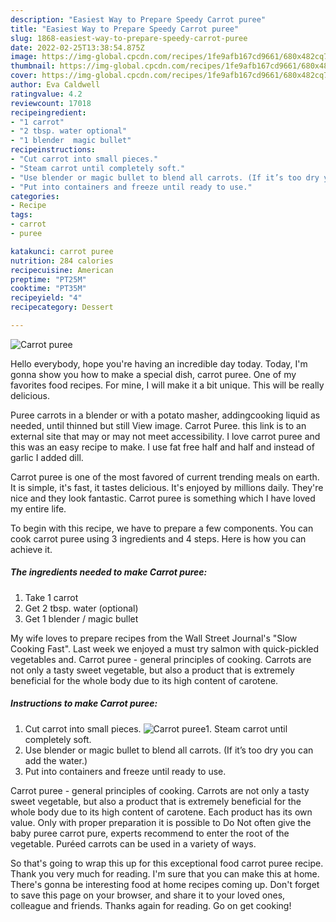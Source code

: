 ```yaml
---
description: "Easiest Way to Prepare Speedy Carrot puree"
title: "Easiest Way to Prepare Speedy Carrot puree"
slug: 1868-easiest-way-to-prepare-speedy-carrot-puree
date: 2022-02-25T13:38:54.875Z
image: https://img-global.cpcdn.com/recipes/1fe9afb167cd9661/680x482cq70/carrot-puree-recipe-main-photo.jpg
thumbnail: https://img-global.cpcdn.com/recipes/1fe9afb167cd9661/680x482cq70/carrot-puree-recipe-main-photo.jpg
cover: https://img-global.cpcdn.com/recipes/1fe9afb167cd9661/680x482cq70/carrot-puree-recipe-main-photo.jpg
author: Eva Caldwell
ratingvalue: 4.2
reviewcount: 17018
recipeingredient:
- "1 carrot"
- "2 tbsp. water optional"
- "1 blender  magic bullet"
recipeinstructions:
- "Cut carrot into small pieces."
- "Steam carrot until completely soft."
- "Use blender or magic bullet to blend all carrots. (If it’s too dry you can add the water.)"
- "Put into containers and freeze until ready to use."
categories:
- Recipe
tags:
- carrot
- puree

katakunci: carrot puree 
nutrition: 284 calories
recipecuisine: American
preptime: "PT25M"
cooktime: "PT35M"
recipeyield: "4"
recipecategory: Dessert

---
```



![Carrot puree](https://img-global.cpcdn.com/recipes/1fe9afb167cd9661/680x482cq70/carrot-puree-recipe-main-photo.jpg)

Hello everybody, hope you're having an incredible day today. Today, I'm gonna show you how to make a special dish, carrot puree. One of my favorites food recipes. For mine, I will make it a bit unique. This will be really delicious.

Puree carrots in a blender or with a potato masher, addingcooking liquid as needed, until thinned but still View image. Carrot Puree. this link is to an external site that may or may not meet accessibility. I love carrot puree and this was an easy recipe to make. I use fat free half and half and instead of garlic I added dill.

Carrot puree is one of the most favored of current trending meals on earth. It is simple, it's fast, it tastes delicious. It's enjoyed by millions daily. They're nice and they look fantastic. Carrot puree is something which I have loved my entire life.


To begin with this recipe, we have to prepare a few components. You can cook carrot puree using 3 ingredients and 4 steps. Here is how you can achieve it.

<!--inarticleads1-->

##### The ingredients needed to make Carrot puree:

1. Take 1 carrot
1. Get 2 tbsp. water (optional)
1. Get 1 blender / magic bullet


My wife loves to prepare recipes from the Wall Street Journal's "Slow Cooking Fast". Last week we enjoyed a must try salmon with quick-pickled vegetables and. Carrot puree - general principles of cooking. Carrots are not only a tasty sweet vegetable, but also a product that is extremely beneficial for the whole body due to its high content of carotene. 

<!--inarticleads2-->

##### Instructions to make Carrot puree:

1. Cut carrot into small pieces.
<img src="https://img-global.cpcdn.com/steps/70d1d6f3dd21f67e/160x128cq70/carrot-puree-recipe-step-1-photo.jpg" alt="Carrot puree">1. Steam carrot until completely soft.
1. Use blender or magic bullet to blend all carrots. (If it’s too dry you can add the water.)
1. Put into containers and freeze until ready to use.


Carrot puree - general principles of cooking. Carrots are not only a tasty sweet vegetable, but also a product that is extremely beneficial for the whole body due to its high content of carotene. Each product has its own value. Only with proper preparation it is possible to Do Not often give the baby puree carrot pure, experts recommend to enter the root of the vegetable. Puréed carrots can be used in a variety of ways. 

So that's going to wrap this up for this exceptional food carrot puree recipe. Thank you very much for reading. I'm sure that you can make this at home. There's gonna be interesting food at home recipes coming up. Don't forget to save this page on your browser, and share it to your loved ones, colleague and friends. Thanks again for reading. Go on get cooking!

